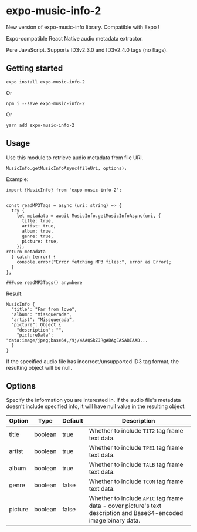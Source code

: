 # expo-music-info-2
New version of expo-music-info library. Compatible with Expo !

Expo-compatible React Native audio metadata extractor.

Pure JavaScript.
Supports ID3v2.3.0 and ID3v2.4.0 tags (no flags).

## Getting started
```
expo install expo-music-info-2
```
Or
```
npm i --save expo-music-info-2
```
Or
```
yarn add expo-music-info-2
```
## Usage
Use this module to retrieve audio metadata from file URI.

```
MusicInfo.getMusicInfoAsync(fileUri, options);
```

Example:
```
import {MusicInfo} from 'expo-music-info-2';


const readMP3Tags = async (uri: string) => {
  try {
    let metadata = await MusicInfo.getMusicInfoAsync(uri, {
      title: true,
      artist: true,
      album: true,
      genre: true,
      picture: true,
    });
return metadata
  } catch (error) {
    console.error("Error fetching MP3 files:", error as Error);
  }
};

###use readMP3Tags() anywhere
```

Result:
```
MusicInfo {
  "title": "Far from love",
  "album": "Missquerada",
  "artist": "Missquerada",
  "picture": Object {
    "description": "",
    "pictureData": "data:image/jpeg;base64,/9j/4AAQSkZJRgABAgEASABIAAD...
  }
}
```
If the specified audio file has incorrect/unsupported ID3 tag format, the resulting object will be null.

## Options
Specify the information you are interested in. If the audio file's metadata doesn't include specified info, it will have null value in the resulting object.

| Option  | Type    | Default | Description                                        |
|---------|---------|---------|----------------------------------------------------|
| title   | boolean | true    | Whether to include ```TIT2``` tag frame text data. |
| artist  | boolean | true    | Whether to include ```TPE1``` tag frame text data. |
| album   | boolean | true    | Whether to include ```TALB``` tag frame text data. |
| genre   | boolean | false   | Whether to include ```TCON``` tag frame text data. |
| picture | boolean | false   | Whether to include ```APIC``` tag frame data - cover picture's text description and Base64-encoded image binary data. |
